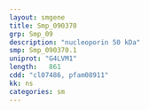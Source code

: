 ```yaml
---
layout: smgene
title: Smp_090370
grp: Smp_09
description: "nucleoporin 50 kDa"
smp: Smp_090370.1
uniprot: "G4LVM1"
length:   861
cdd: "cl07486, pfam08911"
kk: ns
categories: sm
---
```

